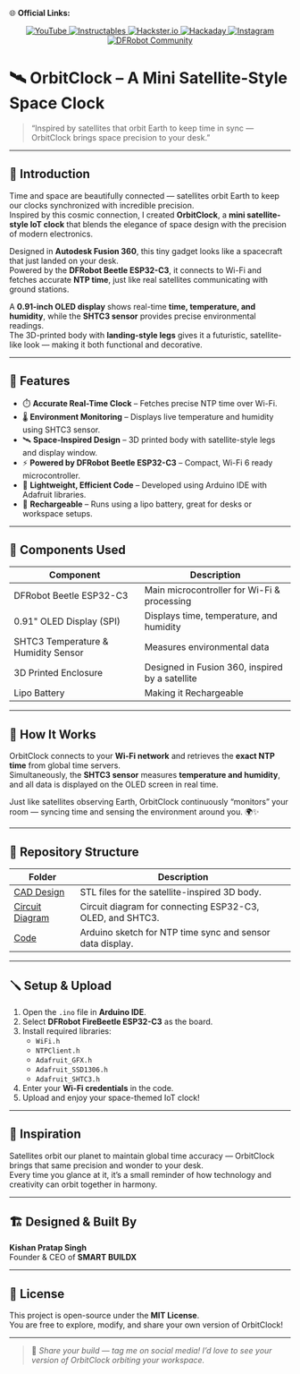 🌐 **Official Links:**  

<p align="center">
  <a href="https://youtube.com/@next.builder?si=CYdRbQAZveyQLm3W" target="_blank" rel="noopener noreferrer">
    <img src="https://img.shields.io/badge/YouTube-FF0000?style=flat&logo=youtube&logoColor=white" alt="YouTube"/>
  </a>
  <a href="https://www.instructables.com/member/Next%20Builder%20DIY/" target="_blank" rel="noopener noreferrer">
    <img src="https://img.shields.io/badge/Instructables-FDBA12?style=flat&logo=instructables&logoColor=black" alt="Instructables"/>
  </a>
  <a href="https://hackster.io/NEXTBUILDER" target="_blank" rel="noopener noreferrer">
    <img src="https://img.shields.io/badge/Hackster.io-2C9AB7?style=flat&logo=hackster&logoColor=white" alt="Hackster.io"/>
  </a>
  <a href="https://hackaday.io/NextBuilder" target="_blank" rel="noopener noreferrer">
    <img src="https://img.shields.io/badge/Hackaday-1A1A1A?style=flat&logo=hackaday&logoColor=white" alt="Hackaday"/>
  </a>
  <a href="https://instagram.com/next_builder" target="_blank" rel="noopener noreferrer">
    <img src="https://img.shields.io/badge/Instagram-E4405F?style=flat&logo=instagram&logoColor=white" alt="Instagram"/>
  </a>
  <a href="https://community.dfrobot.com/user-13435.html" target="_blank" rel="noopener noreferrer">
    <img src="https://img.shields.io/badge/DFRobot-FF6C00?style=flat&logo=dfrobot&logoColor=white" alt="DFRobot Community"/>
  </a>
</p>

# 🛰️ OrbitClock – A Mini Satellite-Style Space Clock

> “Inspired by satellites that orbit Earth to keep time in sync — OrbitClock brings space precision to your desk.”

---

## 🌌 Introduction

Time and space are beautifully connected — satellites orbit Earth to keep our clocks synchronized with incredible precision.  
Inspired by this cosmic connection, I created **OrbitClock**, a **mini satellite-style IoT clock** that blends the elegance of space design with the precision of modern electronics.

Designed in **Autodesk Fusion 360**, this tiny gadget looks like a spacecraft that just landed on your desk.  
Powered by the **DFRobot Beetle ESP32-C3**, it connects to Wi-Fi and fetches accurate **NTP time**, just like real satellites communicating with ground stations.

A **0.91-inch OLED display** shows real-time **time, temperature, and humidity**, while the **SHTC3 sensor** provides precise environmental readings.  
The 3D-printed body with **landing-style legs** gives it a futuristic, satellite-like look — making it both functional and decorative.

---

## 🌠 Features

- ⏱️ **Accurate Real-Time Clock** – Fetches precise NTP time over Wi-Fi.  
- 🌡️ **Environment Monitoring** – Displays live temperature and humidity using SHTC3 sensor.  
- 🛰️ **Space-Inspired Design** – 3D printed body with satellite-style legs and display window.  
- ⚡ **Powered by DFRobot Beetle ESP32-C3** – Compact, Wi-Fi 6 ready microcontroller.  
- 💾 **Lightweight, Efficient Code** – Developed using Arduino IDE with Adafruit libraries.  
- 🔋 **Rechargeable** – Runs using a lipo battery, great for desks or workspace setups.

---

## 🧰 Components Used

| Component | Description |
|------------|-------------|
| DFRobot Beetle ESP32-C3 | Main microcontroller for Wi-Fi & processing |
| 0.91" OLED Display (SPI) | Displays time, temperature, and humidity |
| SHTC3 Temperature & Humidity Sensor | Measures environmental data |
| 3D Printed Enclosure | Designed in Fusion 360, inspired by a satellite |
| Lipo Battery| Making it Rechargeable  |

---

## 🧩 How It Works

OrbitClock connects to your **Wi-Fi network** and retrieves the **exact NTP time** from global time servers.  
Simultaneously, the **SHTC3 sensor** measures **temperature and humidity**, and all data is displayed on the OLED screen in real time.

Just like satellites observing Earth, OrbitClock continuously “monitors” your room — syncing time and sensing the environment around you. 🌍✨

---

## 📁 Repository Structure

| Folder | Description |
|----------------|-------------|
| [CAD Design](./CAD%20Design) | STL files for the satellite-inspired 3D body. |
| [Circuit Diagram](./Circuit%20Diagram) | Circuit diagram for connecting ESP32-C3, OLED, and SHTC3. |
| [Code](./Code) | Arduino sketch for NTP time sync and sensor data display. |

---

## 🪛 Setup & Upload

1. Open the `.ino` file in **Arduino IDE**.  
2. Select **DFRobot FireBeetle ESP32-C3** as the board.  
3. Install required libraries:  
   - `WiFi.h`  
   - `NTPClient.h`  
   - `Adafruit_GFX.h`  
   - `Adafruit_SSD1306.h`  
   - `Adafruit_SHTC3.h`  
4. Enter your **Wi-Fi credentials** in the code.  
5. Upload and enjoy your space-themed IoT clock!

---

## 🧠 Inspiration

Satellites orbit our planet to maintain global time accuracy — OrbitClock brings that same precision and wonder to your desk.  
Every time you glance at it, it’s a small reminder of how technology and creativity can orbit together in harmony.

---

## 🏗️ Designed & Built By

**Kishan Pratap Singh**  
Founder & CEO of **SMART BUILDX**

---

## 📜 License

This project is open-source under the **MIT License**.  
You are free to explore, modify, and share your own version of OrbitClock!

---

> 💬 *Share your build — tag me on social media! I’d love to see your version of OrbitClock orbiting your workspace.*
